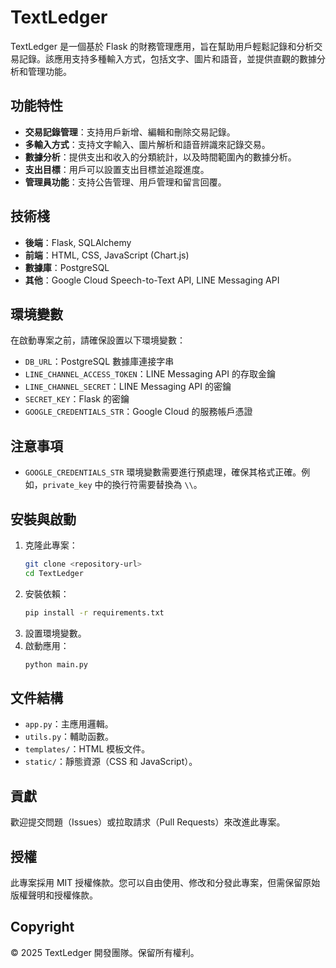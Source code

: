 # TextLedger

TextLedger 是一個基於 Flask 的財務管理應用，旨在幫助用戶輕鬆記錄和分析交易記錄。該應用支持多種輸入方式，包括文字、圖片和語音，並提供直觀的數據分析和管理功能。

## 功能特性

- **交易記錄管理**：支持用戶新增、編輯和刪除交易記錄。
- **多輸入方式**：支持文字輸入、圖片解析和語音辨識來記錄交易。
- **數據分析**：提供支出和收入的分類統計，以及時間範圍內的數據分析。
- **支出目標**：用戶可以設置支出目標並追蹤進度。
- **管理員功能**：支持公告管理、用戶管理和留言回覆。

## 技術棧

- **後端**：Flask, SQLAlchemy
- **前端**：HTML, CSS, JavaScript (Chart.js)
- **數據庫**：PostgreSQL
- **其他**：Google Cloud Speech-to-Text API, LINE Messaging API

## 環境變數

在啟動專案之前，請確保設置以下環境變數：

- `DB_URL`：PostgreSQL 數據庫連接字串
- `LINE_CHANNEL_ACCESS_TOKEN`：LINE Messaging API 的存取金鑰
- `LINE_CHANNEL_SECRET`：LINE Messaging API 的密鑰
- `SECRET_KEY`：Flask 的密鑰
- `GOOGLE_CREDENTIALS_STR`：Google Cloud 的服務帳戶憑證

## 注意事項

- `GOOGLE_CREDENTIALS_STR` 環境變數需要進行預處理，確保其格式正確。例如，`private_key` 中的換行符需要替換為 `\\`。

## 安裝與啟動

1. 克隆此專案：
   ```bash
   git clone <repository-url>
   cd TextLedger
   ```
2. 安裝依賴：
   ```bash
   pip install -r requirements.txt
   ```
3. 設置環境變數。
4. 啟動應用：
   ```bash
   python main.py
   ```

## 文件結構

- `app.py`：主應用邏輯。
- `utils.py`：輔助函數。
- `templates/`：HTML 模板文件。
- `static/`：靜態資源（CSS 和 JavaScript）。

## 貢獻

歡迎提交問題（Issues）或拉取請求（Pull Requests）來改進此專案。

## 授權

此專案採用 MIT 授權條款。您可以自由使用、修改和分發此專案，但需保留原始版權聲明和授權條款。

## Copyright

© 2025 TextLedger 開發團隊。保留所有權利。
